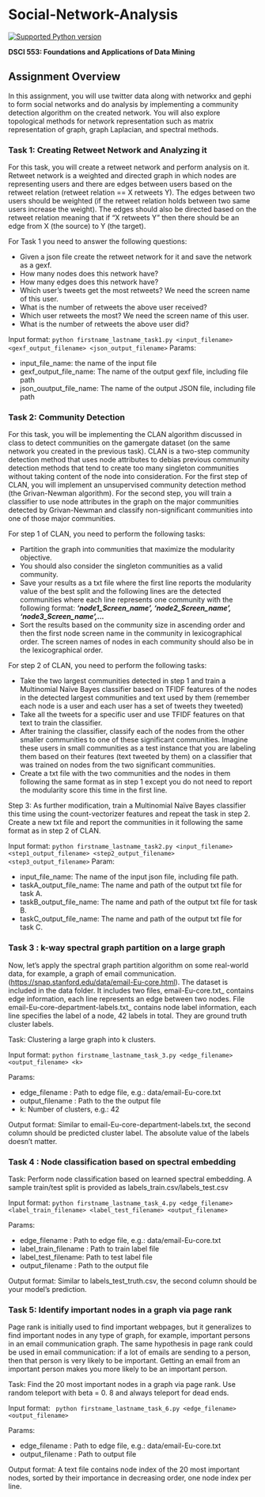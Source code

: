 # Social-Network-Analysis
[![Supported Python version](http://dswami.freevar.com/git_icons/pyversions.svg)](https://www.python.org/downloads/)

**DSCI 553: Foundations and Applications of Data Mining**

## Assignment Overview
In this assignment, you will use twitter data along with networkx and gephi to
form social networks and do analysis by implementing a community detection algorithm on the created network. You will also explore topological methods for network representation such as matrix representation of graph,
graph Laplacian, and spectral methods.

### Task 1: Creating Retweet Network and Analyzing it

For this task, you will create a retweet network and perform analysis on it. 
Retweet network is a weighted and directed graph in which nodes are
representing users and there are edges between users based on the retweet
relation (retweet relation == X retweets Y). The edges between two users
should be weighted (if the retweet relation holds between two same users
increase the weight). The edges should also be directed based on the
retweet relation meaning that if “X retweets Y” then there should be an
edge from X (the source) to Y (the target).

For Task 1 you need to answer the following questions:
- Given a json file create the retweet network for it and save the network as a gexf.
- How many nodes does this network have? 
- How many edges does this network have? 
- Which user’s tweets get the most retweets? We need the screen name of this
user. 
- What is the number of retweets the above user received?
- Which user retweets the most? We need the screen name of this user. 
- What is the number of retweets the above user did?

Input format:
`python firstname_lastname_task1.py <input_filename> <gexf_output_filename> <json_output_filename>`
Params: 
- input_file_name: the name of the input file 
- gexf_output_file_name: The name of the output gexf file, including file path
- json_ouutput_file_name: The name of the output JSON file, including file path

### Task 2: Community Detection

For this task, you will be implementing the CLAN algorithm discussed in class to detect communities on the gamergate dataset (on the same network you created in the previous task). CLAN is a two-step community detection method that uses node attributes to debias previous community detection methods that tend to create too many singleton communities without taking content of the node into consideration. For the first step of CLAN, you will implement an unsupervised community detection method (the Grivan-Newman algorithm). For the second step, you will train a classifier to use node attributes in the graph on the major communities detected by Grivan-Newman and classify non-significant communities into one of those major communities.

For step 1 of CLAN, you need to perform the following tasks:
- Partition the graph into communities that maximize the modularity objective.
- You should also consider the singleton communities as a valid community.
- Save your results as a txt file where the first line reports the modularity value of the best split and the following lines are the detected communities where each line represents one community with the following format:
***‘node1_Screen_name’, ‘node2_Screen_name’, ‘node3_Screen_name’,...***
- Sort the results based on the community size in ascending order and then the first node screen name in the community in lexicographical order. The screen names of nodes in each community should also be in the lexicographical order. 

For step 2 of CLAN, you need to perform the following tasks:
- Take the two largest communities detected in step 1 and train a Multinomial Naïve Bayes classifier based on TFIDF features of the nodes in the detected largest communities and text used by them (remember each node is a user and each user has a set of tweets they tweeted) 
- Take all the tweets for a specific user and use TFIDF features on that text to train the classifier. 
- After training the classifier, classify each of the nodes from the other smaller communities to one of these significant communities. Imagine these users in small communities as a test instance that you are labeling them based on their features (text tweeted by them) on a classifier that was trained on nodes from the two significant communities. 
- Create a txt file with the two communities and the nodes in them following the same format as in step 1 except you do not need to report the modularity score this time in the first line. 

Step 3: As further modification, train a Multinomial Naïve Bayes classifier this time using the count-vectorizer features and repeat the task in step 2. Create a new txt file and report the communities in it following the same format as in step 2 of CLAN.

Input format:
```python firstname_lastname_task2.py <input_filename> <step1_output_filename> <step2_output_filename> <step3_output_filename>```
Param: 
- input_file_name: The name of the input json file, including file path.
- taskA_output_file_name: The name and path of the output txt file for task A.
- taskB_output_file_name: The name and path of the output txt file for task B.
- taskC_output_file_name: The name and path of the output txt file for task C.

### Task 3 : k-way spectral graph partition on a large graph

Now, let’s apply the spectral graph partition algorithm on some real-world data, for example, a graph of email communication. (https://snap.stanford.edu/data/email-Eu-core.html). The dataset is included in the data folder. It includes two files, email-Eu-core.txt_ contains edge information, each line represents an edge between two nodes. File email-Eu-core-department-labels.txt_ contains node label information, each line specifies the label of a node, 42 labels in total. They are ground truth cluster labels.

Task: Clustering a large graph into k clusters.

Input format:
```python firstname_lastname_task_3.py <edge_filename> <output_filename> <k>```

Params:
- edge_filename : Path to edge file, e.g.: data/email-Eu-core.txt
- output_filename : Path to the the output file
- k: Number of clusters, e.g.: 42

Output format: Similar to email-Eu-core-department-labels.txt, the second
column should be predicted cluster label. The absolute value of the labels doesn’t matter.

### Task 4 : Node classification based on spectral embedding

Task: Perform node classification based on learned spectral embedding. A sample train/test split is provided as labels_train.csv/labels_test.csv

Input format:
```python firstname_lastname_task_4.py <edge_filename> <label_train_filename> <label_test_filename> <output_filename>```

Params:
- edge_filename : Path to edge file, e.g.: data/email-Eu-core.txt
- label_train_filename : Path to train label file
- label_test_filename: Path to test label file
- output_filename : Path to the output file

Output format: Similar to labels_test_truth.csv, the second column should be
your model’s prediction.

### Task 5: Identify important nodes in a graph via page rank

Page rank is initially used to find important webpages, but it generalizes to find important nodes in any type of graph, for example, important persons in an email communication graph. The same hypothesis in page rank could be used in email communication: if a lot of emails are sending to a person, then that person is very likely to be important. Getting an email from an important person makes you more likely to be an important person.

Task: Find the 20 most important nodes in a graph via page rank. Use random teleport with beta = 0. 8 and always teleport for dead ends.

Input format:
``` python firstname_lastname_task_6.py <edge_filename> <output_filename>```

Params:
- edge_filename : Path to edge file, e.g.: data/email-Eu-core.txt
- output_filename : Path to output file

Output format: A text file contains node index of the 20 most important nodes, sorted by their importance in decreasing order, one node index per line.

